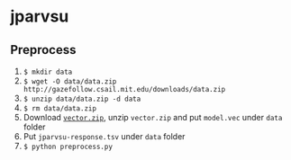# jparvsu

## Preprocess

1. `$ mkdir data`
2. `$ wget -O data/data.zip http://gazefollow.csail.mit.edu/downloads/data.zip`
3. `$ unzip data/data.zip -d data`
4. `$ rm data/data.zip`
5. Download [`vector.zip`](https://drive.google.com/open?id=0ByFQ96A4DgSPNFdleG1GaHcxQzA), unzip `vector.zip` and put `model.vec` under `data` folder
6. Put `jparvsu-response.tsv` under `data` folder
7. `$ python preprocess.py`
